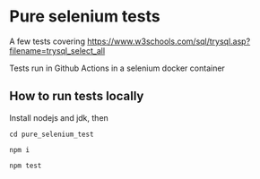 # Pure selenium tests

A few tests covering https://www.w3schools.com/sql/trysql.asp?filename=trysql_select_all

Tests run in Github Actions in a selenium docker container

## How to run tests locally

Install nodejs and jdk, then

`cd pure_selenium_test`

`npm i`

`npm test`